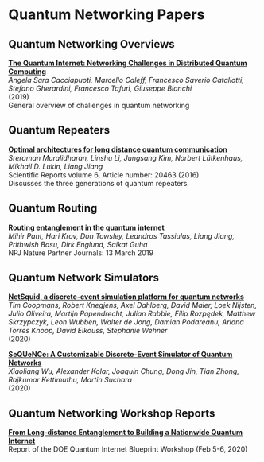 # Quantum Networking Papers

## Quantum Networking Overviews

**[The Quantum Internet: Networking Challenges in Distributed Quantum Computing](https://arxiv.org/pdf/1810.08421.pdf)**<br/>
_Angela Sara Cacciapuoti, Marcello Caleff, Francesco Saverio Cataliotti, Stefano Gherardini, Francesco Tafuri, Giuseppe Bianchi_<br/>
(2019)<br/>
General overview of challenges in quantum networking

## Quantum Repeaters

**[Optimal architectures for long distance quantum communication](https://www.nature.com/articles/srep20463.pdf)**<br/>
_Sreraman Muralidharan, Linshu Li, Jungsang Kim, Norbert Lütkenhaus, Mikhail D. Lukin, Liang Jiang_ <br/>
Scientific Reports volume 6, Article number: 20463 (2016)<br/>
Discusses the three generations of quantum repeaters.

## Quantum Routing

**[Routing entanglement in the quantum internet](https://www.nature.com/articles/s41534-019-0139-x.pdf)**<br/>
_Mihir Pant, Hari Krov, Don Towsley, Leandros Tassiulas, Liang Jiang, Prithwish Basu, Dirk Englund, Saikat Guha_<br/>
NPJ Nature Partner Journals: 13 March 2019</br>

## Quantum Network Simulators

**[NetSquid, a discrete-event simulation platform for quantum networks](https://arxiv.org/abs/2010.12535)**<br/>
_Tim Coopmans, Robert Knegjens, Axel Dahlberg, David Maier, Loek Nijsten, Julio Oliveira, Martijn Papendrecht, Julian Rabbie, Filip Rozpędek, Matthew Skrzypczyk, Leon Wubben, Walter de Jong, Damian Podareanu, Ariana Torres Knoop, David Elkouss, Stephanie Wehner_<br/>
(2020)

**[SeQUeNCe: A Customizable Discrete-Event Simulator of Quantum Networks](https://arxiv.org/abs/2009.12000)**<br/>
_Xiaoliang Wu, Alexander Kolar, Joaquin Chung, Dong Jin, Tian Zhong, Rajkumar Kettimuthu, Martin Suchara_<br/>
(2020)

## Quantum Networking Workshop Reports

**[From Long-distance Entanglement to Building a Nationwide Quantum Internet](https://www.osti.gov/servlets/purl/1638794)**<br/>
Report of the DOE Quantum Internet Blueprint Workshop (Feb 5-6, 2020)